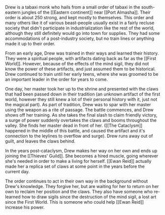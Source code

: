 Drew is a tabaxi monk who hails from a small order of tabaxi in the south-eastern jungles of the [[Eastern continent]] near [[Port Almasha]]. Their order is about 250 strong, and kept mostly to themselves. This order and many others like it of various beast-people usually exist in a fairly recluse society that didn't participate in industrialization like the rest of the world, although they still definitely would go into town for supplies. They had some accommodations of a post-industry society, but no train lines or anything made it up to their order.

From an early age, Drew was trained in their ways and learned their history. They were a spiritual people, with artifacts dating back as far as the [[First World]]. However, because of the effects of the mind sigil, they did not know the power of these artifacts, and just assumed them to be historical. Drew continued to train until her early teens, where she was groomed to be an important leader in the order for years to come.

One day, her master took her up to the shrine and presented with the claws that had been passed down in their tradition (an unknown artifact of the first world, however they still knew a lot of their personal history with it, just not the magical part). As part of tradition, Drew was to spar with her master using the weapon as a rite of passage. The battle commences, and Drew shows off her training. As she takes the final slash to claim friendly victory, a surge of power suddenly overtakes the claws and booms throughout the valley. She finds her master dead in front of her. ([[The Cataclysm]] happened in the middle of this battle, and caused the artifact and it's connection to the leylines to overflow and surge). Drew runs away out of guilt, and leaves the claws behind.

In the years post-cataclysm, Drew makes her way on her own and ends up joining the [[Thieves' Guild]]. She becomes a hired muscle, going wherever she's needed in order to make a living for herself. [[Ewan Reid]] actually made her a replica set of claws at some point in the years before the current day.

The order continues to act in their own way in the background without Drew's knowledge. They forgive her, but are waiting for her to return on her own to reclaim her position and the claws. They also have someone who re-learned how to draw sigils since the destruction of the mind sigil, a lost art since the First World. This is someone who could help [[Ewan Reid]] increase his power.
